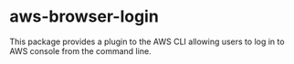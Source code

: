 # aws-browser-login

This package provides a plugin to the AWS CLI allowing users to log in to AWS console from the command line.

